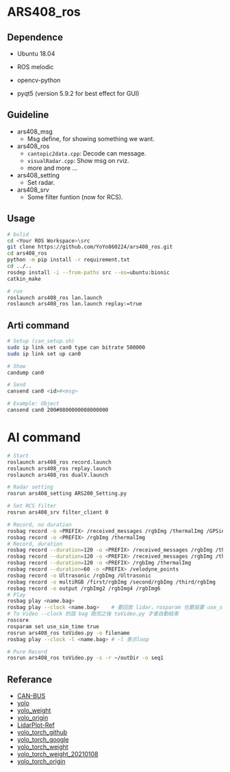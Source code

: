 # ARS408_ros

## Dependence
* Ubuntu 18.04
* ROS melodic

* opencv-python
* pyqt5 (version 5.9.2 for best effect for GUI)

## Guideline
* ars408_msg
    * Msg define, for showing something we want.
* ars408_ros
    * `cantopic2data.cpp`: Decode can message.
    * `visualRadar.cpp`: Show msg on rviz.
    * more and more ...
* ars408_setting 
    * Set radar.
* ars408_srv
    * Some filter funtion (now for RCS).

## Usage
```bash
# bulid
cd <Your ROS Workspace>\src
git clone https://github.com/YoYo860224/ars408_ros.git
cd ars408_ros
python -m pip install -r requirement.txt
cd ../..
rosdep install -i --from-paths src --os=ubuntu:bionic
catkin_make

# run
roslaunch ars408_ros lan.launch
roslaunch ars408_ros lan.launch replay:=true
```

## Arti command
```bash
# Setup (can_setup.sh)
sudo ip link set can0 type can bitrate 500000
sudo ip link set up can0

# Show
candump can0

# Send
cansend can0 <id>#<msg>

# Example: Object
cansend can0 200#0800000008000000
```

# AI command
```bash
# Start
roslaunch ars408_ros record.launch
roslaunch ars408_ros replay.launch
roslaunch ars408_ros dualV.launch

# Radar setting
rosrun ars408_setting ARS200_Setting.py

# Set RCS filter
rosrun ars408_srv filter_client 0

# Record, no duration
rosbag record -o <PREFIX> /received_messages /rgbImg /thermalImg /GPSinfo
rosbag record -o <PREFIX> /rgbImg /thermalImg
# Record, duration
rosbag record --duration=120 -o <PREFIX> /received_messages /rgbImg /thermalImg /GPSinfo /velodyne_points
rosbag record --duration=120 -o <PREFIX> /received_messages /rgbImg /thermalImg /GPSinfo
rosbag record --duration=120 -o <PREFIX> /rgbImg /thermalImg
rosbag record --duration=60 -o <PREFIX> /velodyne_points
rosbag record -o Ultrasonic /rgbImg /Ultrasonic
rosbag record -o multiRGB /first/rgbImg /second/rgbImg /third/rgbImg
rosbag record -o output /rgbImg2 /rgbImg4 /rgbImg6
# Play
rosbag play <name.bag>
rosbag play --clock <name.bag>    # 要回放 lidar，rosparam 也要設置 use_sim_time (因為用到 tf 的關係)
# To Video --clock 的話 bag 跑完之後 toVideo.py 才會自動結束
roscore
rosparam set use_sim_time true
rosrun ars408_ros toVideo.py -o filename
rosbag play --clock -l <name.bag> # -l 表示loop

# Pure Record
rosrun ars408_ros toVideo.py -s -r ~/outDir -o seq1
```

## Referance
* [CAN-BUS](https://hackmd.io/@yoyo860224/HkkAS9F88)
* [yolo](https://github.com/a888999a/yolov3fusion1#-to-080)
* [yolo_weight](https://drive.google.com/file/d/1XEIJP14Q6jJK5dum3lXq_rAyU9FOuI3J/view)
* [yolo_origin](https://github.com/YunYang1994/tensorflow-yolov3)
* [LidarPlot-Ref](https://github.com/darylclimb/cvml_project/tree/master/projections/lidar_camera_projection)
* [yolo_torch_github](https://github.com/BalinLin/yolov4_torch.git)
* [yolo_torch_google](https://drive.google.com/file/d/1Em5QUIsBIcCpu2wv0WzKuOuj68FpXoNl/view)
* [yolo_torch_weight](https://drive.google.com/drive/folders/1sEFwu-2b_vfedT-6qHVaarRrpErIzSY9)
* [yolo_torch_weight_20210108](https://drive.google.com/drive/folders/1vEs-OFp6tTEUtk2I6XadkwAc9hNM9kMG?usp=sharing)
* [yolo_torch_origin](https://github.com/Tianxiaomo/pytorch-YOLOv4)